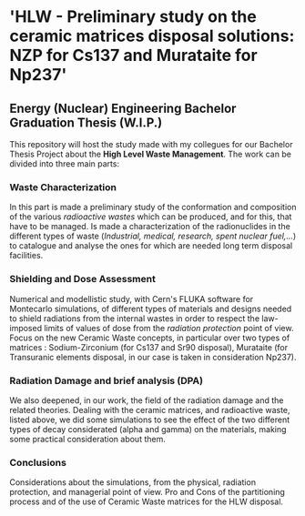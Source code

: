 # 'HLW - Preliminary study on the ceramic matrices disposal solutions: NZP for Cs137 and Murataite for Np237'
## Energy (Nuclear) Engineering Bachelor Graduation Thesis (W.I.P.)

This repository will host the study made with my collegues for our Bachelor Thesis Project about the **High Level Waste Management**.
The work can be divided into three main parts:

### Waste Characterization
In this part is made a preliminary study of the conformation and composition of the various *radioactive wastes* which can be produced, and for this, that have
to be managed. Is made a characterization of the radionuclides in the different types of waste (*Industrial, medical, research, spent nuclear fuel,...*)
to catalogue and analyse the ones for which are needed long term disposal facilities.

### Shielding and Dose Assessment
Numerical and modellistic study, with Cern's FLUKA software for Montecarlo simulations, of different types of materials and designs needed to shield radiations from the internal wastes in order to respect
the law-imposed limits of values of dose from the *radiation protection* point of view. Focus on the new Ceramic Waste concepts, in particular over two types of matrices : Sodium-Zirconium (for Cs137 and Sr90 disposal), Murataite (for Transuranic elements disposal, in our case is taken in consideration Np237).

### Radiation Damage and brief analysis (DPA)
We also deepened, in our work, the field of the radiation damage and the related theories. Dealing with the ceramic matrices, and radioactive waste, listed above, we did some simulations to see the effect of the two different types of decay considerated (alpha and gamma) on the materials, making some practical consideration about them.

### Conclusions
Considerations about the simulations, from the physical, radiation protection, and managerial point of view. Pro and Cons of the partitioning process and of the use of Ceramic Waste matrices for the HLW disposal.

